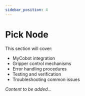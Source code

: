 ```yaml
---
sidebar_position: 4
---
```


# Pick Node

<!-- TODO: Add pick node details -->

This section will cover:
- MyCobot integration
- Gripper control mechanisms
- Error handling procedures
- Testing and verification
- Troubleshooting common issues

*Content to be added...*
